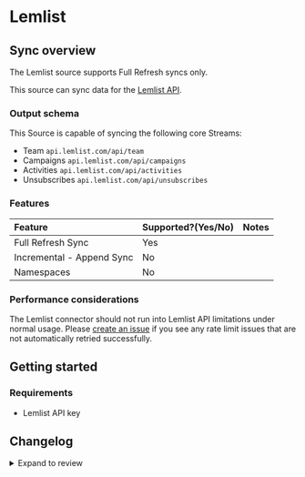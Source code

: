 # Lemlist

## Sync overview

The Lemlist source supports Full Refresh syncs only.

This source can sync data for the [Lemlist API](https://developer.lemlist.com/#introduction).

### Output schema

This Source is capable of syncing the following core Streams:

- Team `api.lemlist.com/api/team`
- Campaigns `api.lemlist.com/api/campaigns`
- Activities `api.lemlist.com/api/activities`
- Unsubscribes `api.lemlist.com/api/unsubscribes`

### Features

| Feature                   | Supported?\(Yes/No\) | Notes |
| :------------------------ | :------------------- | :---- |
| Full Refresh Sync         | Yes                  |       |
| Incremental - Append Sync | No                   |       |
| Namespaces                | No                   |       |

### Performance considerations

The Lemlist connector should not run into Lemlist API limitations under normal usage. Please [create an issue](https://github.com/airbytehq/airbyte/issues) if you see any rate limit issues that are not automatically retried successfully.

## Getting started

### Requirements

- Lemlist API key

## Changelog

<details>
  <summary>Expand to review</summary>

| Version | Date       | Pull Request                                             | Subject                  |
| :------ | :--------- | :------------------------------------------------------- | :----------------------- |
| 0.3.24 | 2025-05-24 | [60672](https://github.com/airbytehq/airbyte/pull/60672) | Update dependencies |
| 0.3.23 | 2025-05-10 | [59842](https://github.com/airbytehq/airbyte/pull/59842) | Update dependencies |
| 0.3.22 | 2025-05-03 | [59271](https://github.com/airbytehq/airbyte/pull/59271) | Update dependencies |
| 0.3.21 | 2025-04-26 | [58764](https://github.com/airbytehq/airbyte/pull/58764) | Update dependencies |
| 0.3.20 | 2025-04-19 | [57731](https://github.com/airbytehq/airbyte/pull/57731) | Update dependencies |
| 0.3.19 | 2025-04-05 | [57108](https://github.com/airbytehq/airbyte/pull/57108) | Update dependencies |
| 0.3.18 | 2025-03-29 | [56697](https://github.com/airbytehq/airbyte/pull/56697) | Update dependencies |
| 0.3.17 | 2025-03-22 | [56051](https://github.com/airbytehq/airbyte/pull/56051) | Update dependencies |
| 0.3.16 | 2025-03-08 | [55430](https://github.com/airbytehq/airbyte/pull/55430) | Update dependencies |
| 0.3.15 | 2025-03-01 | [54782](https://github.com/airbytehq/airbyte/pull/54782) | Update dependencies |
| 0.3.14 | 2025-02-22 | [54305](https://github.com/airbytehq/airbyte/pull/54305) | Update dependencies |
| 0.3.13 | 2025-02-15 | [53841](https://github.com/airbytehq/airbyte/pull/53841) | Update dependencies |
| 0.3.12 | 2025-02-08 | [53276](https://github.com/airbytehq/airbyte/pull/53276) | Update dependencies |
| 0.3.11 | 2025-02-01 | [52744](https://github.com/airbytehq/airbyte/pull/52744) | Update dependencies |
| 0.3.10 | 2025-01-25 | [52228](https://github.com/airbytehq/airbyte/pull/52228) | Update dependencies |
| 0.3.9 | 2025-01-18 | [51844](https://github.com/airbytehq/airbyte/pull/51844) | Update dependencies |
| 0.3.8 | 2025-01-11 | [51194](https://github.com/airbytehq/airbyte/pull/51194) | Update dependencies |
| 0.3.7 | 2024-12-28 | [50649](https://github.com/airbytehq/airbyte/pull/50649) | Update dependencies |
| 0.3.6 | 2024-12-21 | [50116](https://github.com/airbytehq/airbyte/pull/50116) | Update dependencies |
| 0.3.5 | 2024-12-14 | [49645](https://github.com/airbytehq/airbyte/pull/49645) | Update dependencies |
| 0.3.4 | 2024-12-12 | [49236](https://github.com/airbytehq/airbyte/pull/49236) | Update dependencies |
| 0.3.3 | 2024-12-11 | [48144](https://github.com/airbytehq/airbyte/pull/48144) | Starting with this version, the Docker image is now rootless. Please note that this and future versions will not be compatible with Airbyte versions earlier than 0.64 |
| 0.3.2 | 2024-10-29 | [47818](https://github.com/airbytehq/airbyte/pull/47818) | Update dependencies |
| 0.3.1 | 2024-10-28 | [47652](https://github.com/airbytehq/airbyte/pull/47652) | Update dependencies |
| 0.3.0 | 2024-08-19 | [44413](https://github.com/airbytehq/airbyte/pull/44413) | Refactor connector to manifest-only format |
| 0.2.14 | 2024-08-17 | [43880](https://github.com/airbytehq/airbyte/pull/43880) | Update dependencies |
| 0.2.13 | 2024-08-10 | [43586](https://github.com/airbytehq/airbyte/pull/43586) | Update dependencies |
| 0.2.12 | 2024-08-03 | [43050](https://github.com/airbytehq/airbyte/pull/43050) | Update dependencies |
| 0.2.11 | 2024-07-27 | [42768](https://github.com/airbytehq/airbyte/pull/42768) | Update dependencies |
| 0.2.10 | 2024-07-20 | [42152](https://github.com/airbytehq/airbyte/pull/42152) | Update dependencies |
| 0.2.9 | 2024-07-13 | [41872](https://github.com/airbytehq/airbyte/pull/41872) | Update dependencies |
| 0.2.8 | 2024-07-10 | [41415](https://github.com/airbytehq/airbyte/pull/41415) | Update dependencies |
| 0.2.7 | 2024-07-09 | [41309](https://github.com/airbytehq/airbyte/pull/41309) | Update dependencies |
| 0.2.6 | 2024-07-06 | [40942](https://github.com/airbytehq/airbyte/pull/40942) | Update dependencies |
| 0.2.5 | 2024-06-25 | [40452](https://github.com/airbytehq/airbyte/pull/40452) | Update dependencies |
| 0.2.4 | 2024-06-22 | [39992](https://github.com/airbytehq/airbyte/pull/39992) | Update dependencies |
| 0.2.3 | 2024-06-06 | [39211](https://github.com/airbytehq/airbyte/pull/39211) | [autopull] Upgrade base image to v1.2.2 |
| 0.2.2 | 2024-05-13 | [38119](https://github.com/airbytehq/airbyte/pull/38119) | Add builder compatability |
| 0.2.1 | 2024-05-15 | [37100](https://github.com/airbytehq/airbyte/pull/37100) | Add new A/B test columns |
| 0.2.0 | 2023-08-14 | [29406](https://github.com/airbytehq/airbyte/pull/29406) | Migrated to LowCode Cdk |
| 0.1.1   | Unknown    | Unknown                                                  | Bump Version             |
| 0.1.0   | 2021-10-14 | [7062](https://github.com/airbytehq/airbyte/pull/7062)   | Initial Release          |

</details>
